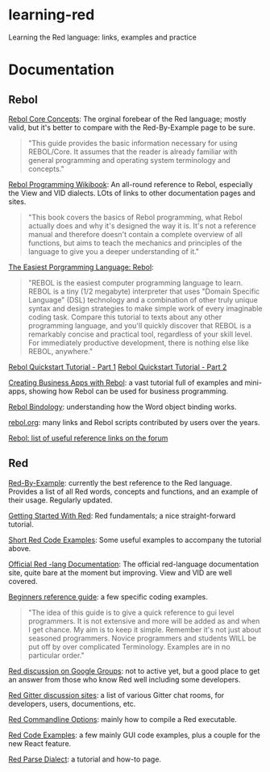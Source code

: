 # learning-red
Learning the Red language: links, examples and practice

Documentation
======

Rebol
------
[Rebol Core Concepts](http://www.rebol.com/docs/core23/rebolcore.html): The orginal forebear of the Red language; mostly valid, but it's better to compare with the Red-By-Example page to be sure.
> "This guide provides the basic information necessary for using REBOL/Core. It assumes that the reader is already familiar with general programming and operating system terminology and concepts."

[Rebol Programming Wikibook](https://en.wikibooks.org/wiki/Rebol_programming): An all-round reference to Rebol, especially the View and VID dialects.  LOts of links to other documentation pages and sites.
> "This book covers the basics of Rebol programming, what Rebol actually does and why it's designed the way it is. It's not a reference manual and therefore doesn't contain a complete overview of all functions, but aims to teach the mechanics and principles of the language to give you a deeper understanding of it."

[The Easiest Porgramming Language: Rebol](http://easiestprogramminglanguage.com/easiest_programming_language.html):
> "REBOL is the easiest computer programming language to learn.
> REBOL is a tiny (1/2 megabyte) interpreter that uses "Domain Specific Language" (DSL) technology and a combination of other truly unique syntax and design strategies to make simple work of every imaginable coding task. Compare this tutorial to texts about any other programming language, and you'll quickly discover that REBOL is a remarkably concise and practical tool, regardless of your skill level. For immediately productive development, there is nothing else like REBOL, anywhere."

[Rebol Quickstart Tutorial - Part 1](http://re-bol.com/rebol_quick_start.html)
[Rebol Quickstart Tutorial - Part 2](http://re-bol.com/rebol_quick_start_part2.html)

[Creating Business Apps with Rebol](http://business-programming.com/business_programming.html): a vast tutorial full of examples and mini-apps, showing how Rebol can be used for business programming.

[Rebol Bindology](http://blog.revolucent.net/2009/07/deep-rebol-bindology.html?m=1): understanding how the Word object binding works.

[rebol.org](http://rebol.org/): many links and Rebol scripts contributed by users over the years.

[Rebol: list of useful reference links on the forum](http://www.rebolforum.com/index.cgi?f=printtopic&topicnumber=49&archiveflag=new)

Red
------
[Red-By-Example](http://www.red-by-example.org/): currently the best reference to the Red language.  Provides a list of all Red words, concepts and functions, and an example of their usage.  Regularly updated.

[Getting Started With Red](http://redprogramming.com/Getting%20Started.html): Red fundamentals; a nice straight-forward tutorial.

[Short Red Code Examples](http://redprogramming.com/Short%20Red%20Code%20Examples.html): Some useful examples to accompany the tutorial above.

[Official Red -lang Documentation](http://doc.red-lang.org): The official red-language documentation site, quite bare at the moment but improving.  View and VID are well covered.

[Beginners reference guide](http://www.mycode4fun.co.uk/red-beginners-reference-guide): a few specific coding examples. 
> "The idea of this guide is to give a quick reference to  gui level programmers.
It is not extensive and more will be added as and when I get chance.
My aim is to keep it simple. Remember it's not just about seasoned programmers.
Novice programmers and students WILL be put off by over complicated Terminology.
Examples are in no particular order."

[Red discussion on Google Groups](https://groups.google.com/forum/#!forum/red-lang): not to active yet, but a good place to get an answer from those who know Red well including some developers. 

[Red Gitter discussion sites](https://github.com/red/red/wiki/Gitter-Room-Index): a list of various Gitter chat rooms, for developers,  users, documentions,  etc. 

[Red Commandline Options](https://github.com/red/red/blob/master/README.md): mainly how to compile a Red executable.

[Red Code Examples](https://github.com/red/code): a few mainly GUI code examples, plus a couple for the new React feature.

[Red Parse Dialect](http://www.red-lang.org/2013/11/041-introducing-parse.html): a tutorial and how-to page.


